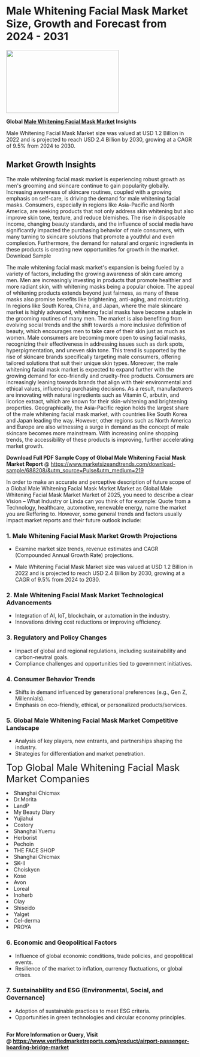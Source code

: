 <H1>Male Whitening Facial Mask Market Size, Growth and Forecast from 2024 - 2031</H1><img class="aligncenter size-medium wp-image-584254" src="https://thirdeyenews.in/wp-content/uploads/2024/09/Global-Market-Research-300x168.jpeg" alt="" width="300" height="168" /><p><strong>Global&nbsp;<a href="https://www.marketsizeandtrends.com/download-sample/688208/&amp;utm_source=Pulse&amp;utm_medium=219">Male Whitening Facial Mask Market</a> Insights</strong></p><p>Male Whitening Facial Mask Market size was valued at USD 1.2 Billion in 2022 and is projected to reach USD 2.4 Billion by 2030, growing at a CAGR of 9.5% from 2024 to 2030.</p><p><h2>Market Growth Insights</h2> <p>The male whitening facial mask market is experiencing robust growth as men's grooming and skincare continue to gain popularity globally. Increasing awareness of skincare routines, coupled with a growing emphasis on self-care, is driving the demand for male whitening facial masks. Consumers, especially in regions like Asia-Pacific and North America, are seeking products that not only address skin whitening but also improve skin tone, texture, and reduce blemishes. The rise in disposable income, changing beauty standards, and the influence of social media have significantly impacted the purchasing behavior of male consumers, with many turning to skincare solutions that promote a youthful and even complexion. Furthermore, the demand for natural and organic ingredients in these products is creating new opportunities for growth in the market. Download Sample</p> <p>The male whitening facial mask market's expansion is being fueled by a variety of factors, including the growing awareness of skin care among men. Men are increasingly investing in products that promote healthier and more radiant skin, with whitening masks being a popular choice. The appeal of whitening products extends beyond just fairness, as many of these masks also promise benefits like brightening, anti-aging, and moisturizing. In regions like South Korea, China, and Japan, where the male skincare market is highly advanced, whitening facial masks have become a staple in the grooming routines of many men. The market is also benefiting from evolving social trends and the shift towards a more inclusive definition of beauty, which encourages men to take care of their skin just as much as women. Male consumers are becoming more open to using facial masks, recognizing their effectiveness in addressing issues such as dark spots, hyperpigmentation, and uneven skin tone. This trend is supported by the rise of skincare brands specifically targeting male consumers, offering tailored solutions that suit their unique skin types. Moreover, the male whitening facial mask market is expected to expand further with the growing demand for eco-friendly and cruelty-free products. Consumers are increasingly leaning towards brands that align with their environmental and ethical values, influencing purchasing decisions. As a result, manufacturers are innovating with natural ingredients such as Vitamin C, arbutin, and licorice extract, which are known for their skin-whitening and brightening properties. Geographically, the Asia-Pacific region holds the largest share of the male whitening facial mask market, with countries like South Korea and Japan leading the way. However, other regions such as North America and Europe are also witnessing a surge in demand as the concept of male skincare becomes more mainstream. With increasing online shopping trends, the accessibility of these products is improving, further accelerating market growth. </p><p><span class=""><strong>Download Full PDF Sample Copy of Global Male Whitening Facial Mask Market Report</strong> @ <a href="https://www.marketsizeandtrends.com/download-sample/688208/&amp;utm_source=Pulse&amp;utm_medium=219" target="_blank">https://www.marketsizeandtrends.com/download-sample/688208/&amp;utm_source=Pulse&amp;utm_medium=219</a></span></p><p>In order to make an accurate and perceptive description of future scope of a Global&nbsp;Male Whitening Facial Mask Market Market as Global&nbsp;Male Whitening Facial Mask Market Market of 2025, you need to describe a clear Vision &ndash; What Industry or Linda can you think of for example: Quote from a Technology, healthcare, automotive, renewable energy, name the market you are Reffering to. However, some general trends and factors usually impact market reports and their future outlook include:</p><h3>1.&nbsp;<strong>Male Whitening Facial Mask Market Growth Projections</strong></h3><ul><li>Examine market size trends, revenue estimates and CAGR (Compounded Annual Growth Rate) projections.</li><li><p>Male Whitening Facial Mask Market size was valued at USD 1.2 Billion in 2022 and is projected to reach USD 2.4 Billion by 2030, growing at a CAGR of 9.5% from 2024 to 2030.</p></li></ul><h3>2.&nbsp;<strong>Male Whitening Facial Mask Market Technological Advancements</strong></h3><ul><li>Integration of AI, IoT, blockchain, or automation in the industry.</li><li>Innovations driving cost reductions or improving efficiency.</li></ul><h3>3.&nbsp;<strong>Regulatory and Policy Changes</strong></h3><ul><li>Impact of global and regional regulations, including sustainability and carbon-neutral goals.</li><li>Compliance challenges and opportunities tied to government initiatives.</li></ul><h3>4.&nbsp;<strong>Consumer Behavior Trends</strong></h3><ul><li>Shifts in demand influenced by generational preferences (e.g., Gen Z, Millennials).</li><li>Emphasis on eco-friendly, ethical, or personalized products/services.</li></ul><h3>5.&nbsp;<strong>Global Male Whitening Facial Mask Market Competitive Landscape</strong></h3><ul><li>Analysis of key players, new entrants, and partnerships shaping the industry.</li><li>Strategies for differentiation and market penetration.</li></ul><p data-pm-slice="1 1 []"><span style="color: inherit; font-family: inherit; font-size: 25px;">Top Global Male Whitening Facial Mask Market Companies</span></p><div class="" data-test-id=""><p><li>Shanghai Chicmax</li><li> Dr.Morita</li><li> LandP</li><li> My Beauty Diary</li><li> Yujiahui</li><li> Costory</li><li> Shanghai Yuemu</li><li> Herborist</li><li> Pechoin</li><li> THE FACE SHOP</li><li> Shanghai Chicmax</li><li> SK-II</li><li> Choiskycn</li><li> Kose</li><li> Avon</li><li> Loreal</li><li> Inoherb</li><li> Olay</li><li> Shiseido</li><li> Yalget</li><li> Cel-derma</li><li> PROYA</li></p></div><h3>6.&nbsp;<strong>Economic and Geopolitical Factors</strong></h3><ul><li>Influence of global economic conditions, trade policies, and geopolitical events.</li><li>Resilience of the market to inflation, currency fluctuations, or global crises.</li></ul><h3>7.&nbsp;<strong>Sustainability and ESG (Environmental, Social, and Governance)</strong></h3><ul><li>Adoption of sustainable practices to meet ESG criteria.</li><li>Opportunities in green technologies and circular economy principles.</li></ul><h2><strong style="font-size: 14px;">For More Information or Query, Visit @&nbsp;</strong><a style="background-color: #ffffff; font-size: 14px;" href="https://www.marketsizeandtrends.com/report/male-whitening-facial-mask-market/" target="_blank">https://www.verifiedmarketreports.com/product/airport-passenger-boarding-bridge-market</a></h2>
